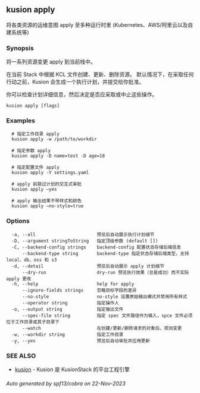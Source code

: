 ## kusion apply

将各类资源的运维意图 apply 至多种运行时里 (Kubernetes、AWS/阿里云以及自建系统等)

### Synopsis

将一系列资源变更 apply 到当前栈中。

 在当前 Stack 中根据 KCL 文件创建、更新、删除资源。 默认情况下，在采取任何行动之前，Kusion 会生成一个执行计划，并提交给你批准。

 你可以检查计划详细信息，然后决定是否应采取或中止这些操作。

```
kusion apply [flags]
```

### Examples

```
  # 指定工作目录 apply
  kusion apply -w /path/to/workdir
  
  # 指定参数 apply
  kusion apply -D name=test -D age=18
  
  # 指定配置文件 apply
  kusion apply -Y settings.yaml
  
  # apply 前跳过计划的交互式审批
  kusion apply —yes
  
  # apply 输出结果不带样式和颜色
  kusion apply —no-style=true
```

### Options

```
  -a, --all                       预览后自动展示执行计划细节
  -D, --argument stringToString   指定顶级参数 (default [])
  -C, --backend-config strings    backend-config 配置状态存储后端信息
      --backend-type string       backend-type 指定状态存储后端类型，支持 local、db、oss 和 s3
  -d, --detail                    预览后自动展示 apply 计划细节
      --dry-run                   dry-run 预览执行效果（总是成功）而不实际 apply 更改
  -h, --help                      help for apply
      --ignore-fields strings     忽略目标字段的差异
      --no-style                  no-style 设置原始输出模式并禁用所有样式
      --operator string           指定操作人
  -o, --output string             指定输出文件
      --spec-file string          指定 spec 文件路径作为输入，spce 文件必须位于工作目录或其子目录下
      --watch                     在创建/更新/删除请求的对象后，观测变更
  -w, --workdir string            指定工作目录
  -y, --yes                       预览后自动审批并应用更新
```

### SEE ALSO

* [kusion](kusion.md)	 - Kusion 是 KusionStack 的平台工程引擎

###### Auto generated by spf13/cobra on 22-Nov-2023
